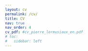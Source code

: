 ```yaml
---
layout: cv
permalink: /cv/
title: CV
nav: true
nav_order: 4
cv_pdf: #cv_pierre_lermusiaux_en.pdf
# toc:
#   sidebar: left
---
```

